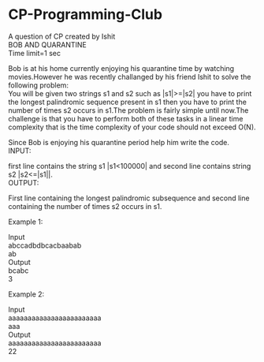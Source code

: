 # CP-Programming-Club
A question of CP created by Ishit<br/>
BOB AND QUARANTINE<br/>
Time limit=1 sec<br/>

Bob is at his home currently enjoying his quarantine time by watching movies.However he was recently challanged by his friend Ishit to solve the following problem:<br/>
You will be given two strings s1 and s2 such as |s1|>=|s2| you have to print the longest palindromic sequence present in s1 then you have to print the number of times s2 occurs in s1.The problem is fairly simple until now.The challenge is that you have to perform both of these tasks in a linear time complexity that is the time complexity of your code should not exceed O(N).<br/>

Since Bob is enjoying his quarantine period help him write the code.<br/>
INPUT:<br/>

first line contains the string s1 |s1<100000| and second line contains string s2 |s2<=|s1||.<br/>
OUTPUT:<br/>

First line containing the longest palindromic subsequence and second line containing the number of times s2 occurs in s1.<br/>

Example 1:<br/>

Input<br/>
abccadbdbcacbaabab<br/>
ab<br/>
Output<br/>
bcabc<br/>
3<br/>

Example 2:<br/>

Input <br/>
aaaaaaaaaaaaaaaaaaaaaaaa<br/>
aaa<br/>
Output<br/>
aaaaaaaaaaaaaaaaaaaaaaaa<br/>
22<br/>




